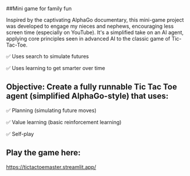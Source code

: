 ##Mini game for family fun

Inspired by the captivating AlphaGo documentary, this mini-game project was developed to engage my nieces and nephews, encouraging less screen time (especially on YouTube). It's a simplified take on an AI agent, applying core principles seen in advanced AI to the classic game of Tic-Tac-Toe.

✅ Uses search to simulate futures

✅ Uses learning to get smarter over time

## Objective: Create a fully runnable Tic Tac Toe agent (simplified AlphaGo-style) that uses:

✅ Planning (simulating future moves)

✅ Value learning (basic reinforcement learning)

✅ Self-play

## Play the game here:
https://tictactoemaster.streamlit.app/

